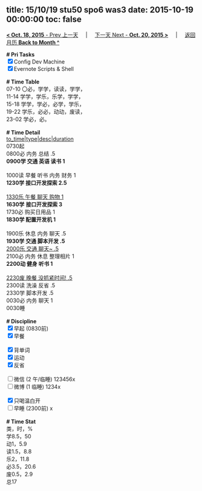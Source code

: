 title: 15/10/19 stu50 spo6 was3
date: 2015-10-19 00:00:00
toc: false
---
[**< Oct. 18, 2015** - Prev 上一天](/lifelogs/2015/10/d18.html) &nbsp; &nbsp; | &nbsp; &nbsp; [下一天 Next - **Oct. 20, 2015 >**](/lifelogs/2015/10/d20.html) &nbsp; &nbsp; |  &nbsp; &nbsp; [返回月历 **Back to Month ^**](/lifelogs/2015/10/index.html)
<br/><div><b># Pri Tasks</b></div><div><input checked="true" type="checkbox"/>Config Dev Machine</div><div><input checked="true" type="checkbox"/>Evernote Scripts &amp; Shell</div><div><br/></div><div><b># Time Table</b></div><div>07-10 〇必，学学，读读，学学，</div><div>11-14 学学，学乐，乐学，学学，</div><div>15-18 学学，学必，必学，学乐，</div><div>19-22 学乐，必必，动动，废读，</div><div>23-02 学必，必。</div><div><br/></div><div><b># Time Detail</b></div><div><u>to_time|type|desc|duration</u></div><div>0730起</div><div>0800必 内务 总结 .5</div><div><b>0900学 交通 英语 读书 1</b></div><div><br/></div><div>1000读 早餐 听书 内务 财务 1</div><div><b>1230学 接口开发探索 2.5</b></div><div><br/></div><div><u>1330乐 午餐 聊天 购物 1</u></div><div><b>1630学</b> <b>接口开发探索 3</b></div><div>1730必 购买日用品 1</div><div><b>1830学 配置开发机 1</b></div><div><br/></div><div>1900乐 休息 内务 聊天 .5</div><div><b>1930学 交通 脚本开发 .5</b></div><div><u>2000乐 交通 聊天~ .5</u></div><div>2100必 内务 休息 整理相片 1</div><div><b>2200动 健身 听书 1</b></div><div><br/></div><div><u>2230废 晚餐 没抓紧时间! .5</u></div><div>2300读 洗澡 反省 .5</div><div>2330学 脚本开发 .5</div><div>0030必 内务 聊天 1</div><div>0030睡</div><div><br/></div><div><b># Discipline</b></div><div><input checked="true" type="checkbox"/>早起 (0830前)</div><div><input checked="true" type="checkbox"/>早餐</div><div><br/></div><div><input checked="true" type="checkbox"/>背单词</div><div><input checked="true" type="checkbox"/>运动</div><div><input checked="true" type="checkbox"/>反省</div><div><br/></div><div><input type="checkbox"/>微信 (2 午/临睡) 123456x</div><div><input type="checkbox"/>微博 (1 临睡) 1234x</div><div><br/></div><div><input checked="true" type="checkbox"/>只喝温白开</div><div><input type="checkbox"/>早睡 (2300前) x</div><div><br/></div><div><b># Time Stat</b></div><div>类，时，%</div><div>学8.5，50</div><div>动1，5.9</div><div>读1.5，8.8</div><div>乐2，11.8</div><div>必3.5，20.6</div><div>废0.5，2.9</div><div>总17</div><div><br/></div>